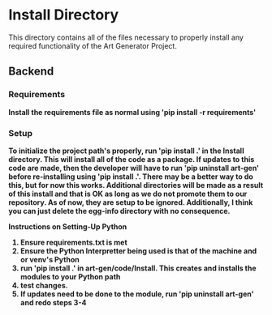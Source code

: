 # Install Directory
This directory contains all of the files necessary to properly install any required functionality of the Art Generator Project. <b/>


## Backend
### Requirements
Install the requirements file as normal using 'pip install -r requirements'

### Setup
To initialize the project path's properly, run 'pip install .' in the Install directory. This will install all of the code as a package. If updates to this code are made, then the developer will have to run 'pip uninstall art-gen' before re-installing using 'pip install .'. There may be a better way to do this, but for now this works. <b/>
Additional directories will be made as a result of this install and that is OK as long as we do not promote them to our repository. As of now, they are setup to be ignored. Additionally, I think you can just delete the egg-info directory with no consequence. 


Instructions on Setting-Up Python 
1) Ensure requirements.txt is met
2) Ensure the Python Interpretter being used is that of the machine and or venv's Python
3) run 'pip install .' in art-gen/code/Install. This creates and installs the modules to your Python path
4) test changes.
5) If updates need to be done to the module, run 'pip uninstall art-gen' and redo steps 3-4